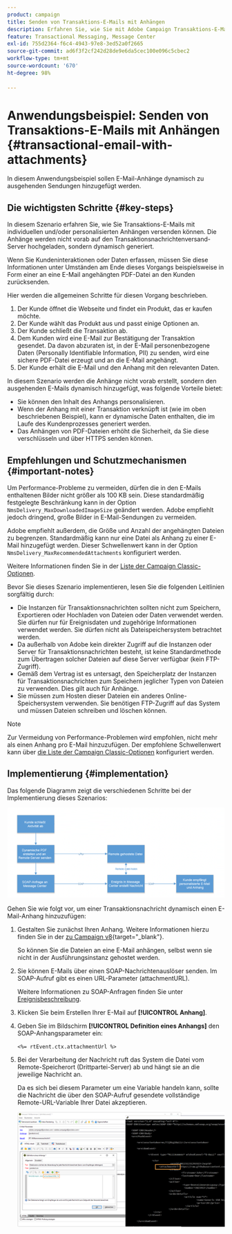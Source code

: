 ```yaml
---
product: campaign
title: Senden von Transaktions-E-Mails mit Anhängen
description: Erfahren Sie, wie Sie mit Adobe Campaign Transaktions-E-Mails mit individuellen und/oder personalisierten Anhängen versenden können.
feature: Transactional Messaging, Message Center
exl-id: 755d2364-f6c4-4943-97e8-3ed52a0f2665
source-git-commit: ad6f3f2cf242d28de9e6da5cec100e096c5cbec2
workflow-type: tm+mt
source-wordcount: '670'
ht-degree: 98%

---
```


# Anwendungsbeispiel: Senden von Transaktions-E-Mails mit Anhängen {#transactional-email-with-attachments}



In diesem Anwendungsbeispiel sollen E-Mail-Anhänge dynamisch zu ausgehenden Sendungen hinzugefügt werden.

## Die wichtigsten Schritte {#key-steps}

In diesem Szenario erfahren Sie, wie Sie Transaktions-E-Mails mit individuellen und/oder personalisierten Anhängen versenden können. Die Anhänge werden nicht vorab auf den Transaktionsnachrichtenversand-Server hochgeladen, sondern dynamisch generiert.

Wenn Sie Kundeninteraktionen oder Daten erfassen, müssen Sie diese Informationen unter Umständen am Ende dieses Vorgangs beispielsweise in Form einer an eine E-Mail angehängten PDF-Datei an den Kunden zurücksenden.

Hier werden die allgemeinen Schritte für diesen Vorgang beschrieben.

1. Der Kunde öffnet die Webseite und findet ein Produkt, das er kaufen möchte.
1. Der Kunde wählt das Produkt aus und passt einige Optionen an.
1. Der Kunde schließt die Transaktion ab.
1. Dem Kunden wird eine E-Mail zur Bestätigung der Transaktion gesendet. Da davon abzuraten ist, in der E-Mail personenbezogene Daten (Personally Identifiable Information, PII) zu senden, wird eine sichere PDF-Datei erzeugt und an die E-Mail angehängt.
1. Der Kunde erhält die E-Mail und den Anhang mit den relevanten Daten.

In diesem Szenario werden die Anhänge nicht vorab erstellt, sondern den ausgehenden E-Mails dynamisch hinzugefügt, was folgende Vorteile bietet:

* Sie können den Inhalt des Anhangs personalisieren.
* Wenn der Anhang mit einer Transaktion verknüpft ist (wie im oben beschriebenen Beispiel), kann er dynamische Daten enthalten, die im Laufe des Kundenprozesses generiert werden.
* Das Anhängen von PDF-Dateien erhöht die Sicherheit, da Sie diese verschlüsseln und über HTTPS senden können.

## Empfehlungen und Schutzmechanismen {#important-notes}

Um Performance-Probleme zu vermeiden, dürfen die in den E-Mails enthaltenen Bilder nicht größer als 100 KB sein. Diese standardmäßig festgelegte Beschränkung kann in der Option `NmsDelivery_MaxDownloadedImageSize` geändert werden. Adobe empfiehlt jedoch dringend, große Bilder in E-Mail-Sendungen zu vermeiden.

Adobe empfiehlt außerdem, die Größe und Anzahl der angehängten Dateien zu begrenzen. Standardmäßig kann nur eine Datei als Anhang zu einer E-Mail hinzugefügt werden. Dieser Schwellenwert kann in der Option `NmsDelivery_MaxRecommendedAttachments` konfiguriert werden.

Weitere Informationen finden Sie in der [Liste der Campaign Classic-Optionen](../../installation/using/configuring-campaign-options.md#delivery).

Bevor Sie dieses Szenario implementieren, lesen Sie die folgenden Leitlinien sorgfältig durch:

* Die Instanzen für Transaktionsnachrichten sollten nicht zum Speichern, Exportieren oder Hochladen von Dateien oder Daten verwendet werden. Sie dürfen nur für Ereignisdaten und zugehörige Informationen verwendet werden. Sie dürfen nicht als Dateispeichersystem betrachtet werden.
* Da außerhalb von Adobe kein direkter Zugriff auf die Instanzen oder Server für Transaktionsnachrichten besteht, ist keine Standardmethode zum Übertragen solcher Dateien auf diese Server verfügbar (kein FTP-Zugriff).
* Gemäß dem Vertrag ist es untersagt, den Speicherplatz der Instanzen für Transaktionsnachrichten zum Speichern jeglicher Typen von Dateien zu verwenden. Dies gilt auch für Anhänge.
* Sie müssen zum Hosten dieser Dateien ein anderes Online-Speichersystem verwenden. Sie benötigen FTP-Zugriff auf das System und müssen Dateien schreiben und löschen können.

>[!NOTE]
>
>Zur Vermeidung von Performance-Problemen wird empfohlen, nicht mehr als einen Anhang pro E-Mail hinzuzufügen. Der empfohlene Schwellenwert kann über [die Liste der Campaign Classic-Optionen](../../installation/using/configuring-campaign-options.md#delivery) konfiguriert werden.

## Implementierung {#implementation}

Das folgende Diagramm zeigt die verschiedenen Schritte bei der Implementierung dieses Szenarios:

![](assets/message-center-uc1.png)

Gehen Sie wie folgt vor, um einer Transaktionsnachricht dynamisch einen E-Mail-Anhang hinzuzufügen:

1. Gestalten Sie zunächst Ihren Anhang. Weitere Informationen hierzu finden Sie in der [&#x200B; zu Campaign v8](https://experienceleague.adobe.com/docs/campaign/campaign-v8/send/emails/attaching-files.html?lang=de#attach-a-personalized-file){target="_blank"}.

   So können Sie die Dateien an eine E-Mail anhängen, selbst wenn sie nicht in der Ausführungsinstanz gehostet werden.

1. Sie können E-Mails über einen SOAP-Nachrichtenauslöser senden. Im SOAP-Aufruf gibt es einen URL-Parameter (attachmentURL).

   Weitere Informationen zu SOAP-Anfragen finden Sie unter [Ereignisbeschreibung](../../message-center/using/event-description.md).

1. Klicken Sie beim Erstellen Ihrer E-Mail auf **[!UICONTROL Anhang]**.

1. Geben Sie im Bildschirm **[!UICONTROL Definition eines Anhangs]** den SOAP-Anhangsparameter ein:

   ```
   <%= rtEvent.ctx.attachmentUrl %>
   ```

1. Bei der Verarbeitung der Nachricht ruft das System die Datei vom Remote-Speicherort (Drittpartei-Server) ab und hängt sie an die jeweilige Nachricht an.

   Da es sich bei diesem Parameter um eine Variable handeln kann, sollte die Nachricht die über den SOAP-Aufruf gesendete vollständige Remote-URL-Variable Ihrer Datei akzeptieren.

   ![](assets/message-center-uc2.png)

